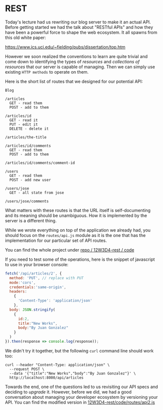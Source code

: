 # REST

Today's lecture had us rewriting our blog server to make it an actual API. Before getting started we had the talk about "RESTful APIs" and how they have been a powerful force to shape the web ecosystem. It all spawns from this old white paper:

https://www.ics.uci.edu/~fielding/pubs/dissertation/top.htm

However we soon realized the conventions to learn are quite trivial and come down to identifying the types of *resources* and *collections of resources* that our server is capable of managing. Then we can simply use existing `HTTP methods` to operate on them.

Here is the short list of routes that we designed for our potential API:

```
Blog

/articles
  GET - read them
  POST - add to them

/articles/id
  GET - read it
  PUT - edit it
  DELETE - delete it

/articles/the-title

/articles/id/comments
  GET - read them
  POST - add to them

/articles/id/comments/comment-id

/users
  GET - read them
  POST - add new user

/users/jose
  GET - all state from jose

/users/jose/comments
```

What matters with these routes is that the URL itself is self-documenting and its meaning should be unambiguous. How it is implemented by the server is a different thing.

While we wrote everything on top of the application we already had, you should focus on the `routes/api.js` module as it is the one that has the implementation for our particular set of API routes.

You can find the whole project under [repo / 12W3D4-rest / code ](https://github.com/jugonzal/lectures/tree/master/12w3d4-rest/code)

If you need to test some of the operations, here is the snippet of javascript to use in your browser console:

```javascript
fetch('/api/articles/2', {
  method: 'PUT', // replace with PUT
  mode:'cors',
  credentials:'same-origin',
  headers: 
    {
      'Content-Type': 'application/json'
    },
  body: JSON.stringify(
    {
      id:2,
      title:"New Works", 
      body:"By Juan Gonzalez"
    }
  )
}).then(response => console.log(response));
```

We didn't try it together, but the following `curl` command line should work too:

```shell
curl --header "Content-Type: application/json" \
  --request POST \
  --data '{"title":"New Works","body":"By Juan Gonzalez"}' \
  http://localhost:8000/api/articles
```

Towards the end, one of the questions led to us revisiting our API specs and deciding to *upgrade* it.  However, before we did, we had a good conversation about managing your developer ecosystem by versioning your API.  You can find the modified version in [12W3D4-rest/code/routes/api2.js](https://github.com/jugonzal/lectures/tree/master/12w3d4-rest/code/routes/api2.js)
